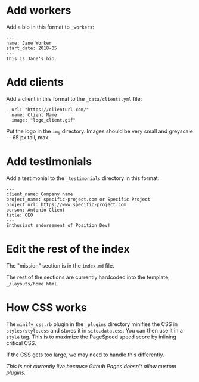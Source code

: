 # Add workers

Add a bio in this format to `_workers`:

```
---
name: Jane Worker
start_date: 2018-05
---
This is Jane's bio.
```

# Add clients

Add a client in this format to the `_data/clients.yml` file:

```
- url: "https://clienturl.com/"
  name: Client Name
  image: "logo_client.gif"
```

Put the logo in the `img` directory. Images should be very small and greyscale -- 65 px tall, max.

# Add testimonials

Add a testimonial to the `_testimonials` directory in this format:

```
---
client_name: Company name
project_name: specific-project.com or Specific Project
project_url: https://www.specific-project.com
person: Antonio Client
title: CEO
---
Enthusiast endorsement of Position Dev!
```

# Edit the rest of the index

The "mission" section is in the `index.md` file.

The rest of the sections are currently hardcoded into the template, `_/layouts/home.html`.

# How CSS works

The `minify_css.rb` plugin in the `_plugins` directory minifies the CSS in `styles/style.css` and stores it in `site.data.css`. You can then use it in a `style` tag. This is to maximize the PageSpeed speed score by inlining critical CSS.

If the CSS gets too large, we may need to handle this differently.

*This is not currently live because Github Pages doesn't allow custom plugins.*